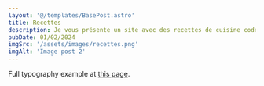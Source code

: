 ```yaml
---
layout: '@/templates/BasePost.astro'
title: Recettes
description: Je vous présente un site avec des recettes de cuisine codé en langage Javascript avec le framework React.
pubDate: 01/02/2024
imgSrc: '/assets/images/recettes.png'
imgAlt: 'Image post 2'
---
```


Full typography example at [this page](../sixth-post/).
